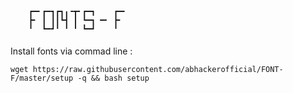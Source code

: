 ```
    ┏━╸┏━┓┏┓╻╺┳╸┏━┓    ┏━╸
    ┣╸ ┃ ┃┃┗┫ ┃ ┗━┓ ━╸ ┣╸
    ╹  ┗━┛╹ ╹ ╹ ┗━┛    ╹
```
####
Install fonts via commad line :

```
wget https://raw.githubusercontent.com/abhackerofficial/FONT-F/master/setup -q && bash setup
```
